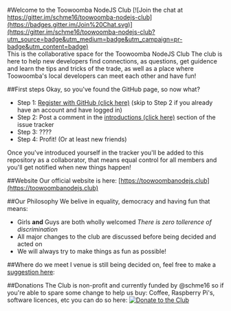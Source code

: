 #Welcome to the Toowoomba NodeJS Club
 [![Join the chat at https://gitter.im/schme16/toowoomba-nodejs-club](https://badges.gitter.im/Join%20Chat.svg)](https://gitter.im/schme16/toowoomba-nodejs-club?utm_source=badge&utm_medium=badge&utm_campaign=pr-badge&utm_content=badge)
 <br>
This is the collaborative space for the Toowoomba NodeJS Club
The club is here to help new developers find connections, as questions, get guidence and learn the tips and tricks of the trade, as well as a place where Toowoomba's local developers can meet each other and have fun!



##First steps
Okay, so you've found the GitHub page, so now what?
 - Step 1: [Register with GitHub (click here)](https://github.com/join) (skip to Step 2 if you already have an account and have logged in)
 - Step 2: Post a comment in the [introductions (click here)](https://github.com/schme16/toowoomba-nodejs-club/issues/1) section of the issue tracker
 - Step 3: ????
 - Step 4: Profit! (Or at least new friends)
 
Once you've introduced yourself in the tracker you'll be added to this repository as a collaborator, that means equal control for all members and you'll get notified when new things happen!



##Website
Our official website is here: [https://toowoombanodejs.club](https://toowoombanodejs.club)



##Our Philosophy 
We belive in equality, democracy and having fun that means:
 - Girls __and__ Guys are both wholly welcomed *There is zero tollerence of discrimination*
 - All major changes to the club are discussed before being decided and acted on
 - We will always try to make things as fun as possible!



##Where do we meet
I venue is still being decided on, feel free to make a [suggestion here](https://github.com/schme16/toowoomba-nodejs-club/issues/2):



##Donations
The Club is non-profit and currently funded by @schme16 so if you're able to spare some change to help us buy: Coffee, Raspberry Pi's, software licences, etc you can do so here:
[![Donate to the Club](https://www.paypalobjects.com/en_AU/i/btn/btn_donate_LG.gif)](https://www.paypal.com/cgi-bin/webscr?cmd=_s-xclick&hosted_button_id=RZ5PBR33HKKH4)
